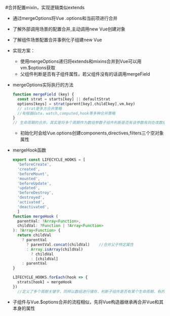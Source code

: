 #合并配置mixin，实现逻辑类似extends

- 通过mergeOptions将Vue .options和当前项进行合并

- 了解外部调用场景的配置合并,主动调用new Vue创建对象

- 了解组件场景配置合并事例化子组建new Vue

- 实现方案：

  - 使用mergeOptions递归将extends和mixins合并到Vue可以用vm.$options获取
  - 父组件判断是否有子组件属性，若父组件没有的话调用mergeField

- mergeOptions实际执行的方法

  ```js
  function mergeField (key) {
    const strat = starts[key] || defaultStrat
    options[keys] = strat(parent[key],child[key],vm,key)
    // strat是多方合并策略
    //有根据data，watch,computed,hook等多种合并策略
  }
  // 生命周期的合并。其实是将多个周期作为数组参数子组件判断是否有该参数有则在改数组中塞入该值
  ```

  - 初始化时会给Vue.options创建components,directives,filters三个空对象属性

- mergeHook函数

  ```js
  export const LIFECYCLE_HOOKS = [
    'beforeCreate',
    'created',
    'beforeMount',
    'mounted',
    'beforeUpdate',
    'updated',
    'beforeDestroy',
    'destroyed',
    'activated',
    'deactivated',
    ]
  function mergeHook (
    parentVal: ?Array<Function>,
    childVal: ?Function | ?Array<Function>
  ): ?Array<Function> {
    return childVal
      ? parentVal
        ? parentVal.concat(childVal)	//合并父子特定属性
        : Array.isArray(childVal)
          ? childVal
          : [childVal]
      : parentVal
  }
  
  LIFECYCLE_HOOKS.forEach(hook => {
    strats[hook] = mergeHook
  })
    //定义了多个周期关键字，同样以数组进行储存，判断子组件是否有某个生命周期，有的话判断是否父组件也有如果都有，就合并到相同周期属性的数组底下。如果父组件没有就直接用子组件的
  ```

- 子组件与Vue.$options合并的流程相似，先将Vue构造器继承再合并Vue和其本身的属性